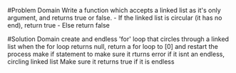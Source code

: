 #Problem Domain
Write a function which accepts a linked list as it's only argument, and returns true or false. - If the linked list is circular (it has no end), return true - Else return false

#Solution Domain
create and endless 'for' loop that circles through a linked list
when the for loop returns null, return a for loop to [0] and restart the process
make if statement to make sure it rturns error if it isnt an endless, circling linked list
Make sure it returns true if it is endless
